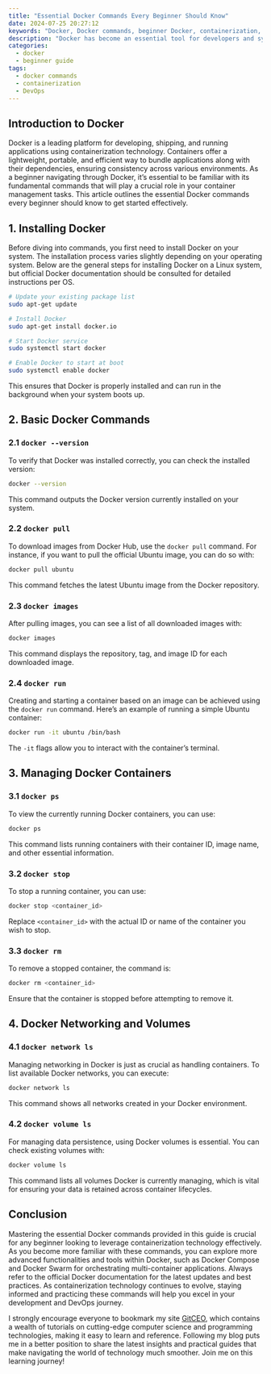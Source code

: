 ```yaml
---
title: "Essential Docker Commands Every Beginner Should Know"
date: 2024-07-25 20:27:12
keywords: "Docker, Docker commands, beginner Docker, containerization, DevOps"
description: "Docker has become an essential tool for developers and system administrators alike. With its containerization technology, it is vital to understand the fundamental commands that every beginner should master. This article provides a comprehensive guide to the essential Docker commands that will help users get started with container management. We will cover the basic commands needed to create, manage, and troubleshoot Docker containers and images. By familiarizing yourself with these commands, you will be well on your way to efficiently using Docker in your development or production environment. We will also look at how Docker revolutionizes software deployment and further explore additional resources for ongoing learning."
categories:
  - docker
  - beginner guide
tags:
  - docker commands
  - containerization
  - DevOps
---
```


## Introduction to Docker

Docker is a leading platform for developing, shipping, and running applications using containerization technology. Containers offer a lightweight, portable, and efficient way to bundle applications along with their dependencies, ensuring consistency across various environments. As a beginner navigating through Docker, it’s essential to be familiar with its fundamental commands that will play a crucial role in your container management tasks. This article outlines the essential Docker commands every beginner should know to get started effectively.

<!-- more -->

## 1. Installing Docker

Before diving into commands, you first need to install Docker on your system. The installation process varies slightly depending on your operating system. Below are the general steps for installing Docker on a Linux system, but official Docker documentation should be consulted for detailed instructions per OS.

```bash
# Update your existing package list
sudo apt-get update

# Install Docker
sudo apt-get install docker.io

# Start Docker service
sudo systemctl start docker

# Enable Docker to start at boot
sudo systemctl enable docker
```
This ensures that Docker is properly installed and can run in the background when your system boots up.

## 2. Basic Docker Commands

### 2.1 `docker --version`

To verify that Docker was installed correctly, you can check the installed version:

```bash
docker --version
```
This command outputs the Docker version currently installed on your system.

### 2.2 `docker pull`

To download images from Docker Hub, use the `docker pull` command. For instance, if you want to pull the official Ubuntu image, you can do so with:

```bash
docker pull ubuntu
```
This command fetches the latest Ubuntu image from the Docker repository.

### 2.3 `docker images`

After pulling images, you can see a list of all downloaded images with:

```bash
docker images
```
This command displays the repository, tag, and image ID for each downloaded image.

### 2.4 `docker run`

Creating and starting a container based on an image can be achieved using the `docker run` command. Here’s an example of running a simple Ubuntu container:

```bash
docker run -it ubuntu /bin/bash
```
The `-it` flags allow you to interact with the container’s terminal.

## 3. Managing Docker Containers

### 3.1 `docker ps`

To view the currently running Docker containers, you can use:

```bash
docker ps
```
This command lists running containers with their container ID, image name, and other essential information.

### 3.2 `docker stop`

To stop a running container, you can use:

```bash
docker stop <container_id>
```
Replace `<container_id>` with the actual ID or name of the container you wish to stop.

### 3.3 `docker rm`

To remove a stopped container, the command is:

```bash
docker rm <container_id>
```
Ensure that the container is stopped before attempting to remove it.

## 4. Docker Networking and Volumes

### 4.1 `docker network ls`

Managing networking in Docker is just as crucial as handling containers. To list available Docker networks, you can execute:

```bash
docker network ls
```
This command shows all networks created in your Docker environment.

### 4.2 `docker volume ls`

For managing data persistence, using Docker volumes is essential. You can check existing volumes with:

```bash
docker volume ls
```
This command lists all volumes Docker is currently managing, which is vital for ensuring your data is retained across container lifecycles.

## Conclusion

Mastering the essential Docker commands provided in this guide is crucial for any beginner looking to leverage containerization technology effectively. As you become more familiar with these commands, you can explore more advanced functionalities and tools within Docker, such as Docker Compose and Docker Swarm for orchestrating multi-container applications. Always refer to the official Docker documentation for the latest updates and best practices. As containerization technology continues to evolve, staying informed and practicing these commands will help you excel in your development and DevOps journey.

I strongly encourage everyone to bookmark my site [GitCEO](https://gitceo.com), which contains a wealth of tutorials on cutting-edge computer science and programming technologies, making it easy to learn and reference. Following my blog puts me in a better position to share the latest insights and practical guides that make navigating the world of technology much smoother. Join me on this learning journey!